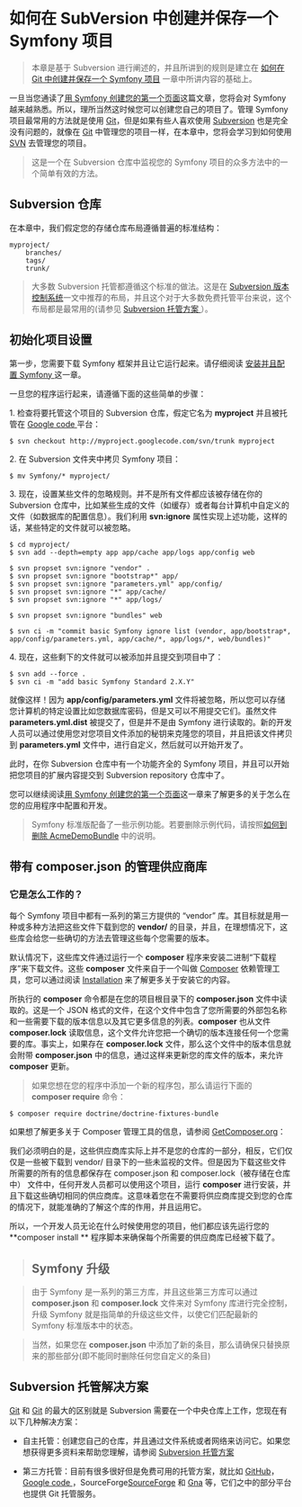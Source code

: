 # 如何在 SubVersion 中创建并保存一个 Symfony 项目

> 本章是基于 Subversion 进行阐述的，并且所讲到的规则是建立在  [如何在 Git 中创建并保存一个 Symfony 项目](http://symfony.com/doc/current/cookbook/workflow/new_project_git.html) 一章中所讲内容的基础上。

一旦当您通读了[用 Symfony 创建您的第一个页面](http://symfony.com/doc/current/book/page_creation.html)这篇文章，您将会对 Symfony 越来越熟悉。所以，理所当然这时候您可以创建您自己的项目了。管理 Symfony 项目最常用的方法就是使用 [Git](http://git-scm.com/)，但是如果有些人喜欢使用 [Subversion](http://subversion.apache.org/) 也是完全没有问题的，就像在 [Git](http://git-scm.com/) 中管理您的项目一样，在本章中，您将会学习到如何使用 [SVN](http://subversion.apache.org/) 去管理您的项目。

> 这是一个在 Subversion 仓库中监视您的 Symfony 项目的众多方法中的一个简单有效的方法。

## Subversion 仓库

在本章中，我们假定您的存储仓库布局遵循普遍的标准结构：

```
myproject/
    branches/
    tags/
    trunk/
```

> 大多数 Subversion 托管都遵循这个标准的做法。这是在 [Subversion 版本控制系统](http://svnbook.red-bean.com/)一文中推荐的布局，并且这个对于大多数免费托管平台来说，这个布局都是最常用的(请参见 [Subversion 托管方案  ](http://symfony.com/doc/current/cookbook/workflow/new_project_svn.html#svn-hosting)）。

## 初始化项目设置

第一步，您需要下载 Symfony 框架并且让它运行起来。请仔细阅读 [安装并且配置 Symfony ](http://symfony.com/doc/current/book/installation.html) 这一章。

一旦您的程序运行起来，请遵循下面的这些简单的步骤：

1\. 检查将要托管这个项目的 Subversion 仓库，假定它名为 **myproject** 并且被托管在 [Google code ](https://code.google.com/hosting/) 平台：

```
$ svn checkout http://myproject.googlecode.com/svn/trunk myproject
```

2\. 在 Subversion 文件夹中拷贝 Symfony 项目：

```
$ mv Symfony/* myproject/
```

3\. 现在，设置某些文件的忽略规则。并不是所有文件都应该被存储在你的 Subversion 仓库中，比如某些生成的文件（如缓存）或者每台计算机中自定义的文件（如数据库的配置信息）。我们利用 **svn:ignore** 属性实现上述功能，这样的话，某些特定的文件就可以被忽略。

```
$ cd myproject/
$ svn add --depth=empty app app/cache app/logs app/config web

$ svn propset svn:ignore "vendor" .
$ svn propset svn:ignore "bootstrap*" app/
$ svn propset svn:ignore "parameters.yml" app/config/
$ svn propset svn:ignore "*" app/cache/
$ svn propset svn:ignore "*" app/logs/

$ svn propset svn:ignore "bundles" web

$ svn ci -m "commit basic Symfony ignore list (vendor, app/bootstrap*, app/config/parameters.yml, app/cache/*, app/logs/*, web/bundles)"
```

4\. 现在，这些剩下的文件就可以被添加并且提交到项目中了：

```
$ svn add --force .
$ svn ci -m "add basic Symfony Standard 2.X.Y"
```

就像这样！因为 **app/config/parameters.yml** 文件将被忽略，所以您可以存储您计算机的特定设置比如您数据库密码，但是又可以不用提交它们。虽然文件 **parameters.yml.dist** 被提交了，但是并不是由 Symfony 进行读取的。新的开发人员可以通过使用您对您项目文件添加的秘钥来克隆您的项目，并且把该文件拷贝到  **parameters.yml** 文件中，进行自定义，然后就可以开始开发了。

此时，在你 Subversion 仓库中有一个功能齐全的 Symfony 项目，并且可以开始把您项目的扩展内容提交到 Subversion repository 仓库中了。

您可以继续阅读[用 Symfony 创建您的第一个页面](http://symfony.com/doc/current/book/page_creation.html)这一章来了解更多的关于怎么在您的应用程序中配置和开发。

> Symfony 标准版配备了一些示例功能。若要删除示例代码，请按照[如何到删除 AcmeDemoBundle](http://symfony.com/doc/current/cookbook/bundles/remove.html) 中的说明。

## 带有 composer.json 的管理供应商库

### 它是怎么工作的？

每个 Symfony 项目中都有一系列的第三方提供的 “vendor” 库。其目标就是用一种或多种方法把这些文件下载到您的 **vendor/** 的目录，并且，在理想情况下，这些库会给您一些确切的方法去管理这些每个您需要的版本。

默认情况下，这些库文件通过运行一个 **composer** 程序来安装二进制“下载程序”来下载文件。这些 **composer** 文件来自于一个叫做 [Composer](https://getcomposer.org/) 依赖管理工具，您可以通过阅读 [Installation](http://symfony.com/doc/current/book/installation.html#installation-updating-vendors) 来了解更多关于安装它的内容。

所执行的 **composer** 命令都是在您的项目根目录下的 **composer.json** 文件中读取的。这是一个 JSON 格式的文件，在这个文件中包含了您所需要的外部包名称和一些需要下载的版本信息以及其它更多信息的列表。**composer**  也从文件 **composer.lock** 读取信息，这个文件允许您把一个确切的版本连接任何一个您需要的库。事实上，如果存在 **composer.lock** 文件，那么这个文件中的版本信息就会附带 **composer.json** 中的信息，通过这样来更新您的库文件的版本，来允许 **composer** 更新。 

> 如果您想在您的程序中添加一个新的程序包，那么请运行下面的 **composer require** 命令：

```
$ composer require doctrine/doctrine-fixtures-bundle
```

如果想了解更多关于 Composer 管理工具的信息，请参阅 [GetComposer.org](https://getcomposer.org/)：

我们必须明白的是，这些供应商库实际上并不是您的仓库的一部分，相反，它们仅仅是一些被下载到 vendor/ 目录下的一些未监视的文件。但是因为下载这些文件所需要的所有的信息都保存在 composer.json 和 composer.lock（被存储在仓库中） 文件中，任何开发人员都可以使用这个项目，运行 **composer** 进行安装，并且下载这些确切相同的供应商库。这意味着您在不需要将供应商库提交到您的仓库的情况下，就能准确的了解这个库的作用，并且运用它。

所以，一个开发人员无论在什么时候使用您的项目，他们都应该先运行您的 **composer install ** 程序脚本来确保每个所需要的供应商库已经被下载了。

> ## Symfony 升级

> 由于 Symfony 是一系列的第三方库，并且这些第三方库可以通过 **composer.json** 和 **composer.lock** 文件来对 Symfony 库进行完全控制，升级 Symfony 就是指简单的升级这些文件，以使它们匹配最新的 Symfony 标准版本中的状态。

> 当然，如果您在 **composer.json** 中添加了新的条目，那么请确保只替换原来的那些部分(即不能同时删除任何您自定义的条目)

## Subversion 托管解决方案

[Git](http://git-scm.com/) 和 [Git](http://git-scm.com/) 的最大的区别就是 Subversion 需要在一个中央仓库上工作，您现在有以下几种解决方案：

- 自主托管：创建您自己的仓库，并且通过文件系统或者网络来访问它。如果您想获得更多资料来帮助您理解，请参阅 [Subversion 托管方案](http://symfony.com/doc/current/cookbook/workflow/new_project_svn.html#svn-hosting)

- 第三方托管：目前有很多很好但是免费可用的托管方案，就比如 [GitHub](https://github.com/)，[Google code ](https://code.google.com/hosting/)，SourceForge[SourceForge](http://sourceforge.net/) 和  [Gna](http://gna.org/) 等，它们之中的部分平台也提供 Git 托管服务。